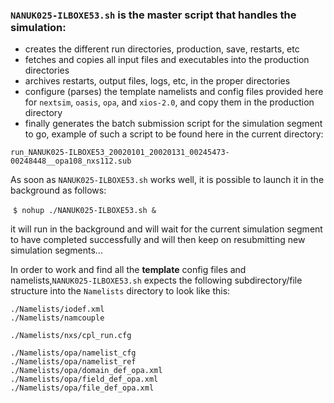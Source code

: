 

### ``NANUK025-ILBOXE53.sh`` is the master script that handles the simulation:

-  creates the different run directories, production, save, restarts, etc
-  fetches and copies all input files and executables into the production directories
-  archives restarts, output files, logs, etc, in the proper directories
-  configure (parses) the template namelists and config files provided here for ``nextsim``,  ``oasis``,  ``opa``, and   ``xios-2.0``, and copy them in the production directory
-  finally generates the batch submission script for the simulation segment to go, example of such a script to be found here in the current directory: 

``run_NANUK025-ILBOXE53_20020101_20020131_00245473-00248448__opa108_nxs112.sub``

As soon as ``NANUK025-ILBOXE53.sh`` works well, it is possible to launch it in the background as follows:

​             `$ nohup ./NANUK025-ILBOXE53.sh &` 

it will run in the background and will wait for the current simulation segment to have completed successfully and will then keep on resubmitting new simulation segments... 

In order to work and find all the **template** config files and namelists,``NANUK025-ILBOXE53.sh`` expects the following subdirectory/file structure into the `Namelists` directory to look like this:

    ./Namelists/iodef.xml 
    ./Namelists/namcouple

    ./Namelists/nxs/cpl_run.cfg

    ./Namelists/opa/namelist_cfg 
    ./Namelists/opa/namelist_ref 
    ./Namelists/opa/domain_def_opa.xml 
    ./Namelists/opa/field_def_opa.xml 
    ./Namelists/opa/file_def_opa.xml 

